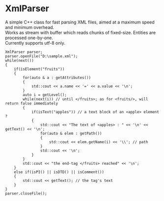 # XmlParser
A simple C++ class for fast parsing XML files, aimed at a maximum speed and minimum overhead. <br>
Works as stream with buffer which reads chunks of fixed-size. Entities are processed one-by-one.  <br>
Currently supports utf-8 only.

    XmlParser parser;
    parser.openFile("D:\sample.xml");
    while(next())
    {
        if(isElement("fruits"))
        {
            for(auto & a : getAttributes())
            { 
                std::cout << a.name << '=' << a.value << '\n';
            }
            auto i = getLevel();
            while(next(i)) // until </fruits>; as for <fruits/>, will return false immediately
            {
                if(isText("apples")) // a text block of an <apple> element ? 
                {
                    std::cout << "The text of <apples> : " << '\n' << getText() << '\n';
                    for(auto & elem : getPath())
                    {
                        std::cout << elem.getName(i) << '\\'; // path
                    }
                    std::cout << '\n';
                }
            }
            std::cout << "the end-tag </fruits> reached" << '\n';
        }
        else if(isPI() || isDTD() || isComment())
        {
            std::cout << getText(); // the tag's text
        }
    }
    parser.closeFile(); 
